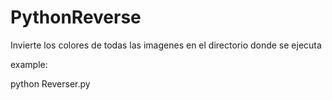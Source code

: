 # PythonReverse
Invierte los colores de todas las imagenes  en el directorio donde se ejecuta

example: 

  python Reverser.py
